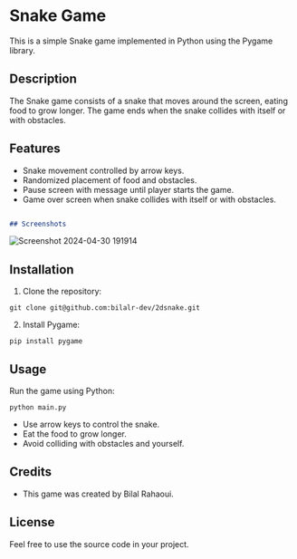 
# Snake Game
This is a simple Snake game implemented in Python using the Pygame library.

## Description

The Snake game consists of a snake that moves around the screen, eating food to grow longer. The game ends when the snake collides with itself or with obstacles.

## Features

- Snake movement controlled by arrow keys.
- Randomized placement of food and obstacles.
- Pause screen with message until player starts the game.
- Game over screen when snake collides with itself or with obstacles.
```markdown

## Screenshots
```
![Screenshot 2024-04-30 191914](https://github.com/bilalr-dev/2dsnake/assets/142100151/3ff3dd68-4988-400f-8c30-320918f261f1)

## Installation

1. Clone the repository:

```
git clone git@github.com:bilalr-dev/2dsnake.git
```

2. Install Pygame:

```
pip install pygame
```

## Usage

Run the game using Python:

```
python main.py
```

- Use arrow keys to control the snake.
- Eat the food to grow longer.
- Avoid colliding with obstacles and yourself.

## Credits

- This game was created by Bilal Rahaoui.

## License

Feel free to use the source code in your project.
